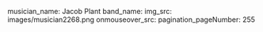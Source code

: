 musician_name: Jacob Plant
band_name: 
img_src: images/musician2268.png
onmouseover_src: 
pagination_pageNumber: 255